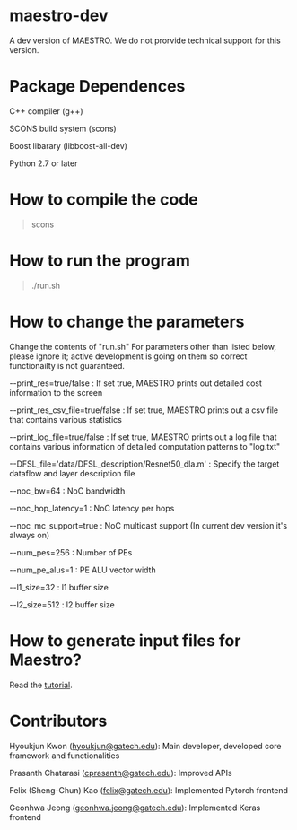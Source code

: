 # maestro-dev
A dev version of MAESTRO. We do not prorvide technical support for this version.

# Package Dependences
C++ compiler (g++)

SCONS build system (scons)

Boost libarary (libboost-all-dev)

Python 2.7 or later

# How to compile the code
> scons

# How to run the program
> ./run.sh

# How to change the parameters
Change the contents of "run.sh" For parameters other than listed below, please ignore it; active development is going on them so correct functionailty is not guaranteed.

--print_res=true/false : If set true, MAESTRO prints out detailed cost information to the screen

--print_res_csv_file=true/false : If set true, MAESTRO prints out a csv file that contains various statistics

--print_log_file=true/false : If set true, MAESTRO prints out a log file that contains various information of detailed computation patterns to "log.txt"

--DFSL_file='data/DFSL_description/Resnet50_dla.m' : Specify the target dataflow and layer description file

--noc_bw=64 : NoC bandwidth

--noc_hop_latency=1 : NoC latency per hops

--noc_mc_support=true : NoC multicast support (In current dev version it's always on)

--num_pes=256 : Number of PEs

--num_pe_alus=1 : PE ALU vector width

--l1_size=32 : l1 buffer size

--l2_size=512 : l2 buffer size

# How to generate input files for Maestro?
Read the [tutorial](https://github.com/ghjeong12/maestro-dev/blob/dev/docs/frontend_tutorial.md).

# Contributors
Hyoukjun Kwon (hyoukjun@gatech.edu): Main developer, developed core framework and functionalities

Prasanth Chatarasi (cprasanth@gatech.edu): Improved APIs

Felix (Sheng-Chun) Kao (felix@gatech.edu): Implemented Pytorch frontend

Geonhwa Jeong (geonhwa.jeong@gatech.edu): Implemented Keras frontend
